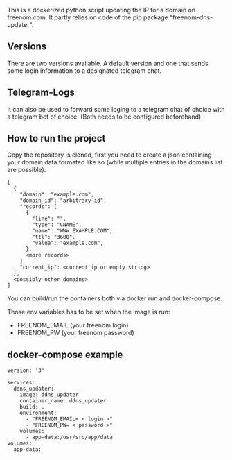This is a dockerized python script updating the IP for a domain on freenom.com. It partly relies on code of the pip package "freenom-dns-updater".

## Versions

There are two versions available. A default version and one that sends some login information to a designated telegram chat.

## Telegram-Logs 
It can also be used to forward some loging to a telegram chat of choice with a telegram bot of choice. (Both needs to be configured beforehand) 

## How to run the project

Copy the repository is cloned, first you need to create a json containing your domain data formated like so (while multiple entries in the domains list are possible):
```
[
  { 
    "domain": "example.com",
    "domain_id": "arbitrary-id",
    "records": [
      {
        "line": "",
        "type": "CNAME",
        "name": "WWW.EXAMPLE.COM",
        "ttl": "3600",
        "value": "example.com",
      },
      <more records>
    ]
    "current_ip": <current ip or empty string>
  },
  <possibly other domains>
]
```

You can build/run the containers both via docker run and docker-compose.

Those env variables has to be set when the image is run:
  - FREENOM_EMAIL (your freenom login)
  - FREENOM_PW (your freenom password)

## docker-compose example

```
version: '3'
    
services: 
  ddns_updater:  
    image: ddns_updater
    container_name: ddns_updater
    build: .
    environment:
      - "FREENOM_EMAIL= < login >"
      - "FREENOM_PW= < password >"
    volumes:
      - app-data:/usr/src/app/data
volumes:
  app-data:
```
